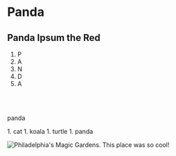 # Panda
## Panda Ipsum the Red

1. P
2. A
3. N
4. D
5. A
<br>
<br>
<p>panda</p>
1. cat
1. koala
1. turtle
1. panda


![Philadelphia's Magic Gardens. This place was so cool!](https://images.app.goo.gl/GmxLrcMrKX7QZRR76 "Philadelphia's Magic Gardens")
